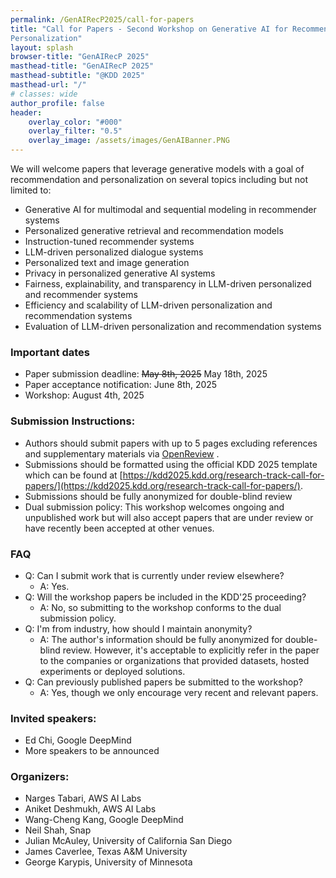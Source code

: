 ```yaml
---
permalink: /GenAIRecP2025/call-for-papers
title: "Call for Papers - Second Workshop on Generative AI for Recommender Systems and
Personalization"
layout: splash
browser-title: "GenAIRecP 2025"
masthead-title: "GenAIRecP 2025"
masthead-subtitle: "@KDD 2025"
masthead-url: "/"
# classes: wide
author_profile: false
header:
    overlay_color: "#000"
    overlay_filter: "0.5"
    overlay_image: /assets/images/GenAIBanner.PNG
---
```


<!-- <div class="notice--warning">
  <!-- <h4 class="no_toc">Notice Headline:</h4> ~~>
  {{ notice-text | markdownify }}
</div> -->

We will welcome papers that leverage generative models with a goal of recommendation and personalization on several topics including but not limited to:
- Generative AI for multimodal and sequential modeling in recommender systems
- Personalized generative retrieval and recommendation models
- Instruction-tuned recommender systems
- LLM-driven personalized dialogue systems
- Personalized text and image generation
- Privacy in personalized generative AI systems
- Fairness, explainability, and transparency in LLM-driven personalized and recommender systems
- Efficiency and scalability of LLM-driven personalization and recommendation systems
- Evaluation of LLM-driven personalization and recommendation systems


### Important dates

- Paper submission deadline: ~~May 8th, 2025~~ May 18th, 2025
- Paper acceptance notification: June 8th, 2025
- Workshop: August 4th, 2025


### Submission Instructions:
- Authors should submit papers with up to 5 pages excluding references and supplementary materials via [OpenReview](https://openreview.net/group?id=KDD.org/2025/Workshop/GenAIRecP) .
- Submissions should be formatted using the official KDD 2025 template which can be found at [https://kdd2025.kdd.org/research-track-call-for-papers/](https://kdd2025.kdd.org/research-track-call-for-papers/).
- Submissions should be fully anonymized for double-blind review
- Dual submission policy: This workshop welcomes ongoing and unpublished work but will also accept papers that are under review or have recently been accepted at other venues.

### FAQ
- Q: Can I submit work that is currently under review elsewhere?
  - A: Yes.
- Q: Will the workshop papers be included in the KDD'25 proceeding?
  - A: No, so submitting to the workshop conforms to the dual submission policy.
- Q: I'm from industry, how should I maintain anonymity?
  - A: The author's information should be fully anonymized for double-blind review. However, it's acceptable to explicitly refer in the paper to the companies or organizations that provided datasets, hosted experiments or deployed solutions.
- Q: Can previously published papers be submitted to the workshop?
  - A: Yes, though we only encourage very recent and relevant papers.

### Invited speakers:
- Ed Chi, Google DeepMind
- More speakers to be announced
  
### Organizers:
- Narges Tabari, AWS AI Labs
- Aniket Deshmukh, AWS AI Labs
- Wang-Cheng Kang, Google DeepMind
- Neil Shah, Snap
- Julian McAuley, University of California San Diego
- James Caverlee, Texas A&M University
- George Karypis, University of Minnesota
